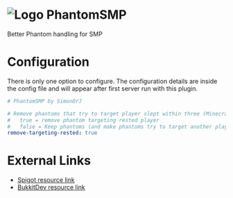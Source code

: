 # ![Logo](https://www.spigotmc.org/data/resource_icons/59/59721.jpg) PhantomSMP

Better Phantom handling for SMP

# Configuration
There is only one option to configure.  The configuration details are inside
the config file and will appear after first server run with this plugin.

```yml
# PhantomSMP by SimonOrJ

# Remove phantoms that try to target player slept within three (Minecraft) days?
#   true = remove phantom targeting rested player
#   false = Keep phantoms (and make phantoms try to target another player)
remove-targeting-rested: true

```

# External Links

* [Spigot resource link](https://www.spigotmc.org/resources/phantomsmp.59721/)
* [BukkitDev resource link](https://dev.bukkit.org/projects/phantomsmp)
